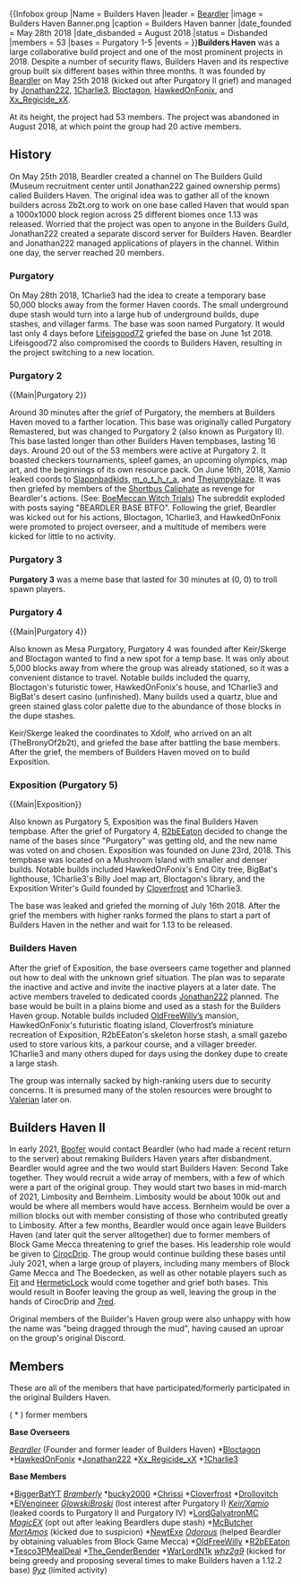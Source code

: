 {{Infobox group
|Name = Builders Haven
|leader = [Beardler](https://2b2t.miraheze.org/wiki/Beardler)
|image = Builders Haven Banner.png
|caption = Builders Haven banner
|date_founded = May 28th 2018
|date_disbanded = August 2018
|status = Disbanded
|members = 53
|bases = Purgatory 1-5
|events =
}}**Builders Haven** was a large collaborative build project and one of the most prominent projects in 2018. Despite a number of security flaws, Builders Haven and its respective group built six different bases within three months. It was founded by [Beardler](https://2b2t.miraheze.org/wiki/Beardler) on May 25th 2018 (kicked out after Purgatory II grief) and managed by [Jonathan222](https://2b2t.miraheze.org/wiki/Jonathan222), [1Charlie3](https://2b2t.miraheze.org/wiki/1Charlie3), [Bloctagon](https://2b2t.miraheze.org/wiki/Bloctagon), [HawkedOnFonix](https://2b2t.miraheze.org/wiki/HawkedOnFonix), and [Xx_Regicide_xX](https://2b2t.miraheze.org/wiki/Xx_Regicide_xX).

At its height, the project had 53 members. The project was abandoned in August 2018, at which point the group had 20 active members.

## History
On May 25th 2018, Beardler created a channel on The Builders Guild (Museum recruitment center until Jonathan222 gained ownership perms) called Builders Haven. The original idea was to gather all of the known builders across 2b2t.org to work on one base called Haven that would span a 1000x1000 block region across 25 different biomes once 1.13 was released. Worried that the project was open to anyone in the Builders Guild, Jonathan222 created a separate discord server for Builders Haven. Beardler and Jonathan222 managed applications of players in the channel. Within one day, the server reached 20 members.

### Purgatory
On May 28th 2018, 1Charlie3 had the idea to create a temporary base 50,000 blocks away from the former Haven coords. The small underground dupe stash would turn into a large hub of underground builds, dupe stashes, and villager farms. The base was soon named Purgatory. It would last only 4 days before [Lifeisgood72](https://2b2t.miraheze.org/wiki/Lifeisgood72) griefed the base on June 1st 2018. Lifeisgood72 also compromised the coords to Builders Haven, resulting in the project switching to a new location.

### Purgatory 2
{{Main|Purgatory 2}}

Around 30 minutes after the grief of Purgatory, the members at Builders Haven moved to a farther location. This base was originally called Purgatory Remastered, but was changed to Purgatory 2 (also known as Purgatory II). This base lasted longer than other Builders Haven tempbases, lasting 16 days. Around 20 out of the 53 members were active at Purgatory 2. It boasted checkers tournaments, spleef games, an upcoming olympics, map art, and the beginnings of its own resource pack. On June 16th, 2018, Xamio leaked coords to [Slappnbadkids](https://2b2t.miraheze.org/wiki/Slappnbadkids), [m_o_t_h_r_a](https://2b2t.miraheze.org/wiki/m_o_t_h_r_a), and [Thejumpyblaze](https://2b2t.miraheze.org/wiki/Thejumpyblaze). It was then griefed by members of the [Shortbus Caliphate](https://2b2t.miraheze.org/wiki/Shortbus_Caliphate) as revenge for Beardler's actions. (See: [BoeMeccan Witch Trials](https://2b2t.miraheze.org/wiki/BoeMeccan_Witch_Trials)) The subreddit exploded with posts saying "BEARDLER BASE BTFO". Following the grief, Beardler was kicked out for his actions, Bloctagon, 1Charlie3, and HawkedOnFonix were promoted to project overseer, and a multitude of members were kicked for little to no activity.

### Purgatory 3
**Purgatory 3** was a meme base that lasted for 30 minutes at (0, 0) to troll spawn players.

### Purgatory 4
{{Main|Purgatory 4}}

Also known as Mesa Purgatory, Purgatory 4 was founded after Keir/Skerge and Bloctagon wanted to find a new spot for a temp base. It was only about 5,000 blocks away from where the group was already stationed, so it was a convenient distance to travel. Notable builds included the quarry, Bloctagon's futuristic tower, HawkedOnFonix's house, and 1Charlie3 and BigBat's desert casino (unfinished). Many builds used a quartz, blue and green stained glass color palette due to the abundance of those blocks in the dupe stashes.

Keir/Skerge leaked the coordinates to Xdolf, who arrived on an alt (TheBronyOf2b2t), and griefed the base after battling the base members. After the grief, the members of Builders Haven moved on to build Exposition.

### Exposition (Purgatory 5)
{{Main|Exposition}}

Also known as Purgatory 5, Exposition was the final Builders Haven tempbase. After the grief of Purgatory 4, [R2bEEaton](https://2b2t.miraheze.org/wiki/R2bEEaton) decided to change the name of the bases since "Purgatory" was getting old, and the new name was voted on and chosen. Exposition was founded on June 23rd, 2018. This tempbase was located on a Mushroom Island with smaller and denser builds. Notable builds included HawkedOnFonix's End City tree, BigBat's lighthouse, 1Charlie3's Billy Joel map art, Bloctagon's library, and the Exposition Writer's Guild founded by [Cloverfrost](https://2b2t.miraheze.org/wiki/Cloverfrost) and 1Charlie3.

The base was leaked and griefed the morning of July 16th 2018. After the grief the members with higher ranks formed the plans to start a part of Builders Haven in the nether and wait for 1.13 to be released.

### Builders Haven
After the grief of Exposition, the base overseers came together and planned out how to deal with the unknown grief situation. The plan was to separate the inactive and active and invite the inactive players at a later date. The active members traveled to dedicated coords [Jonathan222](https://2b2t.miraheze.org/wiki/Jonathan222) planned. The base would be built in a plains biome and used as a stash for the Builders Haven group. Notable builds included [OldFreeWilly’s](https://2b2t.miraheze.org/wiki/OldFreeWilly) mansion, HawkedOnFonix's futuristic floating island, Cloverfrost’s miniature recreation of Exposition, R2bEEaton's skeleton horse stash, a small gazebo used to store various kits, a parkour course, and a villager breeder. 1Charlie3 and many others duped for days using the donkey dupe to create a large stash.

The group was internally sacked by high-ranking users due to security concerns. It is presumed many of the stolen resources were brought to [Valerian](https://2b2t.miraheze.org/wiki/Valerian) later on.

## Builders Haven II
In early 2021, [Boofer](https://2b2t.miraheze.org/wiki/Boofer) would contact Beardler (who had made a recent return to the server) about remaking Builders Haven years after disbandment. Beardler would agree and the two would start Builders Haven: Second Take together. They would recruit a wide array of members, with a few of which were a part of the original group. They would start two bases in mid-march of 2021, Limbosity and Bernheim. Limbosity would be about 100k out and would be where all members would have access. Bernheim would be over a million blocks out with member consisting of those who contributed greatly to Limbosity. After a few months, Beardler would once again leave Builders Haven (and later quit the server alltogether) due to former members of Block Game Mecca threatening to grief the bases. His leadership role would be given to [CirocDrip](https://2b2t.miraheze.org/wiki/CirocDrip). The group would continue building these bases until July 2021, when a large group of players, including many members of Block Game Mecca and The Boedecken, as well as other notable players such as [Fit](https://2b2t.miraheze.org/wiki/Fit) and [HermeticLock](https://2b2t.miraheze.org/wiki/HermeticLock) would come together and grief both bases. This would result in Boofer leaving the group as well, leaving the group in the hands of CirocDrip and [7red](https://2b2t.miraheze.org/wiki/7red).

Original members of the Builder's Haven group were also unhappy with how the name was "being dragged through the mud", having caused an uproar on the group's original Discord.

## Members
These are all of the members that have participated/formerly participated in the original Builders Haven.

( * ) former members

**Base Overseers**

*[Beardler](https://2b2t.miraheze.org/wiki/Beardler)* (Founder and former leader of Builders Haven)
*[Bloctagon](https://2b2t.miraheze.org/wiki/Bloctagon)
*[HawkedOnFonix](https://2b2t.miraheze.org/wiki/HawkedOnFonix)
*[Jonathan222](https://2b2t.miraheze.org/wiki/Jonathan222)
*[Xx_Regicide_xX](https://2b2t.miraheze.org/wiki/Xx_Regicide_xX)
*[1Charlie3](https://2b2t.miraheze.org/wiki/1Charlie3)

**Base Members**

*[BiggerBatYT](https://2b2t.miraheze.org/wiki/BiggerBatYT)
*[Bramberly](https://2b2t.miraheze.org/wiki/Bramberly)*
*[bucky2000](https://2b2t.miraheze.org/wiki/bucky2000)
*[Chrissi](https://2b2t.miraheze.org/wiki/Chrissi)
*[Cloverfrost](https://2b2t.miraheze.org/wiki/Cloverfrost)
*[Drollovitch](https://2b2t.miraheze.org/wiki/Drollovitch)
*[ElVengineer](https://2b2t.miraheze.org/wiki/ElVengineer)
*[GlowskiBroski](https://2b2t.miraheze.org/wiki/GlowskiBroski)* (lost interest after Purgatory I)
*[Keir/Xamio](https://2b2t.miraheze.org/wiki/Keir%2FXamio)* (leaked coords to Purgatory II and Purgatory IV)
*[LordGalvatronMC](https://2b2t.miraheze.org/wiki/LordGalvatronMC)
*[MagicEX](https://2b2t.miraheze.org/wiki/MagicEX)* (opt out after leaking Beardlers dupe stash)
*[McButcher](https://2b2t.miraheze.org/wiki/McButcher)
*[MortAmos](https://2b2t.miraheze.org/wiki/MortAmos)* (kicked due to suspicion)
*[NewtExe](https://2b2t.miraheze.org/wiki/NewtExe)
*[Odorous](https://2b2t.miraheze.org/wiki/Odorous)* (helped Beardler by obtaining valuables from Block Game Mecca)
*[OldFreeWilly](https://2b2t.miraheze.org/wiki/OldFreeWilly)
*[R2bEEaton](https://2b2t.miraheze.org/wiki/R2bEEaton)
*[Tesco3PMealDeal](https://2b2t.miraheze.org/wiki/Tesco3PMealDeal)
*[The_GenderBender](https://2b2t.miraheze.org/wiki/The_GenderBender)
*[WarLordN1k](https://2b2t.miraheze.org/wiki/WarLordN1k)
*[whz2g9](https://2b2t.miraheze.org/wiki/whz2g9)* (kicked for being greedy and proposing several times to make Builders haven a 1.12.2 base)
*[9yz](https://2b2t.miraheze.org/wiki/9yz)* (limited activity)